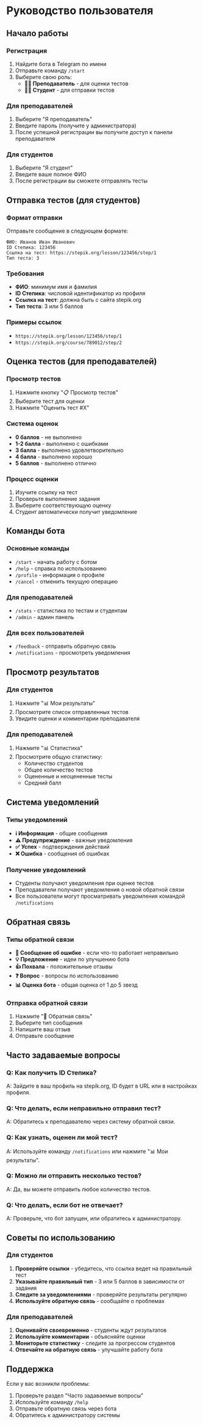 # Руководство пользователя

## Начало работы

### Регистрация

1. Найдите бота в Telegram по имени
2. Отправьте команду `/start`
3. Выберите свою роль:
   - **👨‍🏫 Преподаватель** - для оценки тестов
   - **👨‍🎓 Студент** - для отправки тестов

### Для преподавателей

1. Выберите "Я преподаватель"
2. Введите пароль (получите у администратора)
3. После успешной регистрации вы получите доступ к панели преподавателя

### Для студентов

1. Выберите "Я студент"
2. Введите ваше полное ФИО
3. После регистрации вы сможете отправлять тесты

## Отправка тестов (для студентов)

### Формат отправки

Отправьте сообщение в следующем формате:

```
ФИО: Иванов Иван Иванович
ID Степика: 123456
Ссылка на тест: https://stepik.org/lesson/123456/step/1
Тип теста: 3
```

### Требования

- **ФИО**: минимум имя и фамилия
- **ID Степика**: числовой идентификатор из профиля
- **Ссылка на тест**: должна быть с сайта stepik.org
- **Тип теста**: 3 или 5 баллов

### Примеры ссылок

- `https://stepik.org/lesson/123456/step/1`
- `https://stepik.org/course/789012/step/2`

## Оценка тестов (для преподавателей)

### Просмотр тестов

1. Нажмите кнопку "📋 Просмотр тестов"
2. Выберите тест для оценки
3. Нажмите "Оценить тест #X"

### Система оценок

- **0 баллов** - не выполнено
- **1-2 балла** - выполнено с ошибками
- **3 балла** - выполнено удовлетворительно
- **4 балла** - выполнено хорошо
- **5 баллов** - выполнено отлично

### Процесс оценки

1. Изучите ссылку на тест
2. Проверьте выполнение задания
3. Выберите соответствующую оценку
4. Студент автоматически получит уведомление

## Команды бота

### Основные команды

- `/start` - начать работу с ботом
- `/help` - справка по использованию
- `/profile` - информация о профиле
- `/cancel` - отменить текущую операцию

### Для преподавателей

- `/stats` - статистика по тестам и студентам
- `/admin` - админ панель

### Для всех пользователей

- `/feedback` - отправить обратную связь
- `/notifications` - просмотреть уведомления

## Просмотр результатов

### Для студентов

1. Нажмите "📊 Мои результаты"
2. Просмотрите список отправленных тестов
3. Увидите оценки и комментарии преподавателя

### Для преподавателей

1. Нажмите "📊 Статистика"
2. Просмотрите общую статистику:
   - Количество студентов
   - Общее количество тестов
   - Оцененные и неоцененные тесты
   - Средний балл

## Система уведомлений

### Типы уведомлений

- **ℹ️ Информация** - общие сообщения
- **⚠️ Предупреждение** - важные уведомления
- **✅ Успех** - подтверждения действий
- **❌ Ошибка** - сообщения об ошибках

### Получение уведомлений

- Студенты получают уведомления при оценке тестов
- Преподаватели получают уведомления о новой обратной связи
- Все пользователи могут просматривать уведомления командой `/notifications`

## Обратная связь

### Типы обратной связи

- **🐛 Сообщение об ошибке** - если что-то работает неправильно
- **💡 Предложение** - идеи по улучшению бота
- **👍 Похвала** - положительные отзывы
- **❓ Вопрос** - вопросы по использованию
- **📊 Оценка бота** - общая оценка от 1 до 5 звезд

### Отправка обратной связи

1. Нажмите "💬 Обратная связь"
2. Выберите тип сообщения
3. Напишите ваш отзыв
4. Отправьте сообщение

## Часто задаваемые вопросы

### Q: Как получить ID Степика?
A: Зайдите в ваш профиль на stepik.org, ID будет в URL или в настройках профиля.

### Q: Что делать, если неправильно отправил тест?
A: Обратитесь к преподавателю через систему обратной связи.

### Q: Как узнать, оценен ли мой тест?
A: Используйте команду `/notifications` или нажмите "📊 Мои результаты".

### Q: Можно ли отправить несколько тестов?
A: Да, вы можете отправить любое количество тестов.

### Q: Что делать, если бот не отвечает?
A: Проверьте, что бот запущен, или обратитесь к администратору.

## Советы по использованию

### Для студентов

1. **Проверяйте ссылки** - убедитесь, что ссылка ведет на правильный тест
2. **Указывайте правильный тип** - 3 или 5 баллов в зависимости от задания
3. **Следите за уведомлениями** - проверяйте результаты регулярно
4. **Используйте обратную связь** - сообщайте о проблемах

### Для преподавателей

1. **Оценивайте своевременно** - студенты ждут результатов
2. **Используйте комментарии** - объясняйте оценки
3. **Мониторьте статистику** - следите за прогрессом студентов
4. **Отвечайте на обратную связь** - улучшайте работу бота

## Поддержка

Если у вас возникли проблемы:

1. Проверьте раздел "Часто задаваемые вопросы"
2. Используйте команду `/help`
3. Отправьте обратную связь через бота
4. Обратитесь к администратору системы


